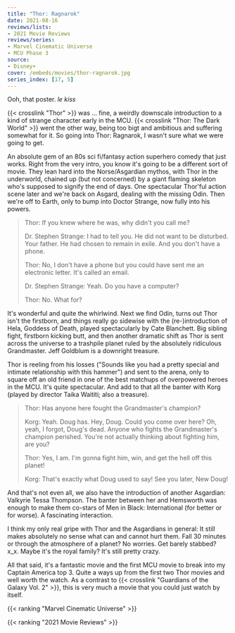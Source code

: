 ```yaml
---
title: "Thor: Ragnarok"
date: 2021-08-16
reviews/lists:
- 2021 Movie Reviews
reviews/series:
- Marvel Cinematic Universe
- MCU Phase 3
source:
- Disney+
cover: /embeds/movies/thor-ragnarok.jpg
series_index: [17, 5]
---
```


Ooh, that poster. *le kiss*

{{< crosslink "Thor" >}} was ... fine, a weirdly downscale introduction to a kind of strange character early in the MCU. {{< crosslink "Thor: The Dark World" >}} went the other way, being too bigt and ambitious and suffering somewhat for it. So going into Thor: Ragnarok, I wasn't sure what we were going to get.

An absolute gem of an 80s sci fi/fantasy action superhero comedy that just works. Right from the very intro, you know it's going to be a different sort of movie. They lean hard into the Norse/Asgardian mythos, with Thor in the underworld, chained up (but not concerned) by a giant flaming skeleton who's supposed to signify the end of days. One spectacular Thor'ful action scene later and we're back on Asgard, dealing with the missing Odin. Then we're off to Earth, only to bump into Doctor Strange, now fully into his powers. 

> Thor: If you knew where he was, why didn't you call me?
> 
> Dr. Stephen Strange: I had to tell you. He did not want to be disturbed. Your father. He had chosen to remain in exile. And you don't have a phone.
> 
> Thor: No, I don't have a phone but you could have sent me an electronic letter. It's called an email.
> 
> Dr. Stephen Strange: Yeah. Do you have a computer?
> 
> Thor: No. What for?

It's wonderful and quite the whirlwind. Next we find Odin, turns out Thor isn't the firstborn, and things really go sidewise with the (re-)introduction of Hela, Goddess of Death, played spectacularly by Cate Blanchett. Big sibling fight, firstborn kicking butt, and then another dramatic shift as Thor is sent across the universe to a trashpile planet ruled by the absolutely ridiculous Grandmaster. Jeff Goldblum is a downright treasure. 

Thor is reeling from his losses ("Sounds like you had a pretty special and intimate relationship with this hammer") and sent to the arena, only to square off an old friend in one of the best matchups of overpowered heroes in the MCU. It's quite spectacular. And add to that all the banter with Korg (played by director Taika Waititi; also a treasure).

> Thor: Has anyone here fought the Grandmaster's champion?
> 
> Korg: Yeah. Doug has. Hey, Doug. Could you come over here? Oh, yeah, I forgot, Doug's dead. Anyone who fights the Grandmaster's champion perished. You're not actually thinking about fighting him, are you?
> 
> Thor: Yes, I am. I'm gonna fight him, win, and get the hell off this planet!
> 
> Korg: That's exactly what Doug used to say! See you later, New Doug!

And that's not even all, we also have the introduction of another Asgardian: Valkyrie Tessa Thompson. The banter between her and Hemsworth was enough to make them co-stars of Men in Black: International (for better or for worse). A fascinating interaction.  

I think my only real gripe with Thor and the Asgardians in general: It still makes absolutely no sense what can and cannot hurt them. Fall 30 minutes or through the atmosphere of a planet? No worries. Get barely stabbed? x_x. Maybe it's the royal family? It's still pretty crazy.

All that said, it's a fantastic movie and the first MCU movie to break into my Captain America top 3. Quite a ways up from the first two Thor movies and well worth the watch. As a contrast to {{< crosslink "Guardians of the Galaxy Vol. 2" >}}, this is very much a movie that you could just watch by itself. 

{{< ranking "Marvel Cinematic Universe" >}}

{{< ranking "2021 Movie Reviews" >}}

